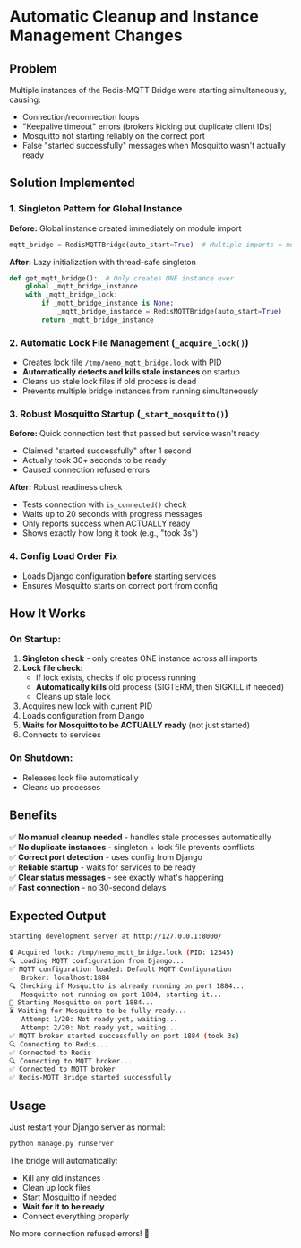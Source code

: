 # Automatic Cleanup and Instance Management Changes

## Problem
Multiple instances of the Redis-MQTT Bridge were starting simultaneously, causing:
- Connection/reconnection loops
- "Keepalive timeout" errors (brokers kicking out duplicate client IDs)
- Mosquitto not starting reliably on the correct port
- False "started successfully" messages when Mosquitto wasn't actually ready

## Solution Implemented

### 1. **Singleton Pattern for Global Instance**
**Before:** Global instance created immediately on module import
```python
mqtt_bridge = RedisMQTTBridge(auto_start=True)  # Multiple imports = multiple instances!
```

**After:** Lazy initialization with thread-safe singleton
```python
def get_mqtt_bridge():  # Only creates ONE instance ever
    global _mqtt_bridge_instance
    with _mqtt_bridge_lock:
        if _mqtt_bridge_instance is None:
            _mqtt_bridge_instance = RedisMQTTBridge(auto_start=True)
        return _mqtt_bridge_instance
```

### 2. **Automatic Lock File Management** (`_acquire_lock()`)
- Creates lock file `/tmp/nemo_mqtt_bridge.lock` with PID
- **Automatically detects and kills stale instances** on startup
- Cleans up stale lock files if old process is dead
- Prevents multiple bridge instances from running simultaneously

### 3. **Robust Mosquitto Startup** (`_start_mosquitto()`)
**Before:** Quick connection test that passed but service wasn't ready
- Claimed "started successfully" after 1 second
- Actually took 30+ seconds to be ready
- Caused connection refused errors

**After:** Robust readiness check
- Tests connection with `is_connected()` check
- Waits up to 20 seconds with progress messages
- Only reports success when ACTUALLY ready
- Shows exactly how long it took (e.g., "took 3s")

### 4. **Config Load Order Fix**
- Loads Django configuration **before** starting services
- Ensures Mosquitto starts on correct port from config

## How It Works

### On Startup:
1. **Singleton check** - only creates ONE instance across all imports
2. **Lock file check:**
   - If lock exists, checks if old process running
   - **Automatically kills** old process (SIGTERM, then SIGKILL if needed)
   - Cleans up stale lock
3. Acquires new lock with current PID
4. Loads configuration from Django
5. **Waits for Mosquitto to be ACTUALLY ready** (not just started)
6. Connects to services

### On Shutdown:
- Releases lock file automatically
- Cleans up processes

## Benefits

✅ **No manual cleanup needed** - handles stale processes automatically  
✅ **No duplicate instances** - singleton + lock file prevents conflicts  
✅ **Correct port detection** - uses config from Django  
✅ **Reliable startup** - waits for services to be ready  
✅ **Clear status messages** - see exactly what's happening  
✅ **Fast connection** - no 30-second delays  

## Expected Output

```bash
Starting development server at http://127.0.0.1:8000/

🔒 Acquired lock: /tmp/nemo_mqtt_bridge.lock (PID: 12345)
🔍 Loading MQTT configuration from Django...
✅ MQTT configuration loaded: Default MQTT Configuration
   Broker: localhost:1884
🔍 Checking if Mosquitto is already running on port 1884...
   Mosquitto not running on port 1884, starting it...
🚀 Starting Mosquitto on port 1884...
⏳ Waiting for Mosquitto to be fully ready...
   Attempt 1/20: Not ready yet, waiting...
   Attempt 2/20: Not ready yet, waiting...
✅ MQTT broker started successfully on port 1884 (took 3s)
🔍 Connecting to Redis...
✅ Connected to Redis
🔍 Connecting to MQTT broker...
✅ Connected to MQTT broker
✅ Redis-MQTT Bridge started successfully
```

## Usage

Just restart your Django server as normal:
```bash
python manage.py runserver
```

The bridge will automatically:
- Kill any old instances
- Clean up lock files  
- Start Mosquitto if needed
- **Wait for it to be ready**
- Connect everything properly

No more connection refused errors! 🎉

